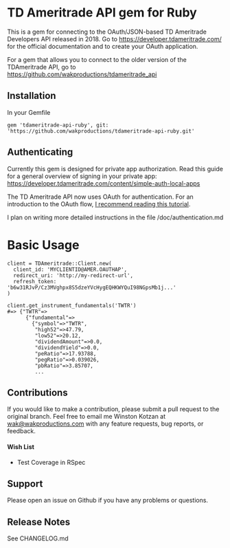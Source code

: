# TD Ameritrade API gem for Ruby

This is a gem for connecting to the OAuth/JSON-based TD Ameritrade Developers API released in 2018. Go to 
https://developer.tdameritrade.com/ for the official documentation and to create your OAuth application.

For a gem that allows you to connect to the older version of the TDAmeritrade API, go to 
https://github.com/wakproductions/tdameritrade_api

## Installation

In your Gemfile

`gem 'tdameritrade-api-ruby', git: 'https://github.com/wakproductions/tdameritrade-api-ruby.git'`

## Authenticating

Currently this gem is designed for private app authorization. Read this guide for a general overview of signing in your
private app: https://developer.tdameritrade.com/content/simple-auth-local-apps

The TD Ameritrade API now uses OAuth for authentication. For an introduction to the OAuth flow, [I recommend reading
this tutorial](https://www.digitalocean.com/community/tutorials/an-introduction-to-oauth-2).


I plan on writing more detailed instructions in the file /doc/authentication.md

# Basic Usage

```
client = TDAmeritrade::Client.new(
  client_id: 'MYCLIENTID@AMER.OAUTHAP', 
  redirect_uri: 'http://my-redirect-url', 
  refresh_token: 'b6w31RJvP/Cz3MVghpx8S5dzeYVcHygEQHKWYQuI98NGpsMb1j...'
)

client.get_instrument_fundamentals('TWTR')
#=> {"TWTR"=>
      {"fundamental"=>
        {"symbol"=>"TWTR",
         "high52"=>47.79,
         "low52"=>20.12,
         "dividendAmount"=>0.0,
         "dividendYield"=>0.0,
         "peRatio"=>17.93788,
         "pegRatio"=>0.039026,
         "pbRatio"=>3.85707,
         ...
```

## Contributions

If you would like to make a contribution, please submit a pull request to the original branch. Feel free to email me Winston Kotzan
at wak@wakproductions.com with any feature requests, bug reports, or feedback.

#### Wish List

* Test Coverage in RSpec

## Support

Please open an issue on Github if you have any problems or questions.

## Release Notes

See CHANGELOG.md